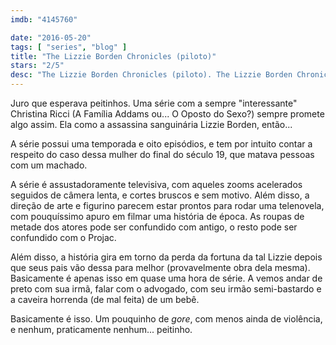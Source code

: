 ```yaml
---
imdb: "4145760"

date: "2016-05-20"
tags: [ "series", "blog" ]
title: "The Lizzie Borden Chronicles (piloto)"
stars: "2/5"
desc: "The Lizzie Borden Chronicles (piloto). The Lizzie Borden Chronicles (USA, 2015). Dirigido por Howard Deutch, Stephen Kay, Constantine Makris, Russell Mulcahy. Escrito por Richard Blaney, Gregory Small, Jason Grote, Barbara Nance, David Simkins. Com Christina Ricci, Clea DuVall, Cole Hauser, Dylan Taylor, John Ralston, Bradley Stryker, Olivia Llewellyn, Jeff Wincott, Jessy Schram."
---
```

Juro que esperava peitinhos. Uma série com a sempre "interessante" Christina Ricci (A Família Addams ou... O Oposto do Sexo?) sempre promete algo assim. Ela como a assassina sanguinária Lizzie Borden, então...

A série possui uma temporada e oito episódios, e tem por intuito contar a respeito do caso dessa mulher do final do século 19, que matava pessoas com um machado.

A série é assustadoramente televisiva, com aqueles zooms acelerados seguidos de câmera lenta, e cortes bruscos e sem motivo. Além disso, a direção de arte e figurino parecem estar prontos para rodar uma telenovela, com pouquíssimo apuro em filmar uma história de época. As roupas de metade dos atores pode ser confundido com antigo, o resto pode ser confundido com o Projac.

Além disso, a história gira em torno da perda da fortuna da tal Lizzie depois que seus pais vão dessa para melhor (provavelmente obra dela mesma). Basicamente é apenas isso em quase uma hora de série. A vemos andar de preto com sua irmã, falar com o advogado, com seu irmão semi-bastardo e a caveira horrenda (de mal feita) de um bebê.

Basicamente é isso. Um pouquinho de _gore_, com menos ainda de violência, e nenhum, praticamente nenhum... peitinho.
